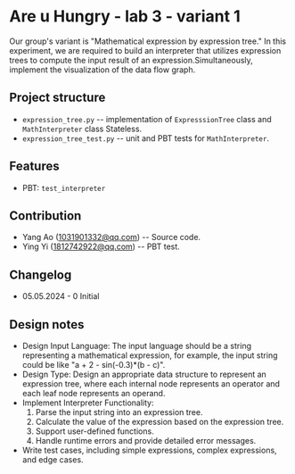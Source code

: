 # Are u Hungry - lab 3 - variant 1

Our group's variant is "Mathematical expression by expression tree." In this
experiment, we are required to build an interpreter that utilizes expression
trees to compute the input result of an expression.Simultaneously, implement
the visualization of the data flow graph.

## Project structure

- `expression_tree.py` -- implementation of `ExpresssionTree` class and `MathInterpreter` class
   Stateless.
- `expression_tree_test.py` -- unit and PBT tests for `MathInterpreter`.

## Features

- PBT: `test_interpreter`

## Contribution

- Yang Ao (1031901332@qq.com) -- Source code.
- Ying Yi (1812742922@qq.com) -- PBT test.

## Changelog

- 05.05.2024 - 0
  Initial

## Design notes

- Design Input Language:
  The input language should be a string representing a mathematical expression,
  for example, the input string could be like "a + 2 - sin(-0.3)*(b - c)".
- Design Type:
  Design an appropriate data structure to represent an expression tree, where each internal
  node represents an operator and each leaf node represents an operand.
- Implement Interpreter Functionality:
  1. Parse the input string into an expression tree.
  2. Calculate the value of the expression based on the expression tree.
  3. Support user-defined functions.
  4. Handle runtime errors and provide detailed error messages.
- Write test cases, including simple expressions, complex expressions, and edge cases.
